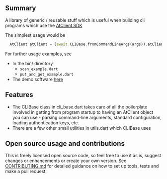 ## Summary

A library of generic / reusable stuff which is useful when building cli programs
which use the [AtClient SDK](https://pub.dev/packages/at_client)

The simplest usage would be
```dart
  AtClient atClient = (await CLIBase.fromCommandLineArgs(args)).atClient;
```
For further usage examples, see 
- In the bin/ directory
  - `scan_example.dart`
  - `put_and_get_example.dart`
- The demo software [here](https://github.com/atsign-foundation/at_lorawan)

## Features

- The CLIBase class in cli_base.dart takes care of all the boilerplate
  involved in getting from program startup to having an AtClient object you can
  use - parsing command-line arguments, standard configuration, loading
  authentication keys, etc.
- There are a few other small utilities in utils.dart which CLIBase uses

## Open source usage and contributions

This is freely licensed open source code, so feel free to use it as is, suggest
changes or enhancements or create your own version.
See [CONTRIBUTING.md](../../CONTRIBUTING.md) for
detailed guidance on how to set up tools, tests and make a pull request.